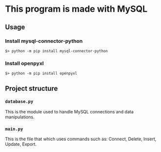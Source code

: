 # This program is made with MySQL

## Usage

### Install mysql-connector-python

```
$> python -m pip install mysql-connector-python
```

### Install openpyxl

```
$> python -m pip install openpyxl
```

## Project structure

### `database.py`
This is the module used to handle MySQL connections and data manipulations.

### `main.py`

This is the file that which uses commands such as: Connect, Delete, Insert, Update, Export.